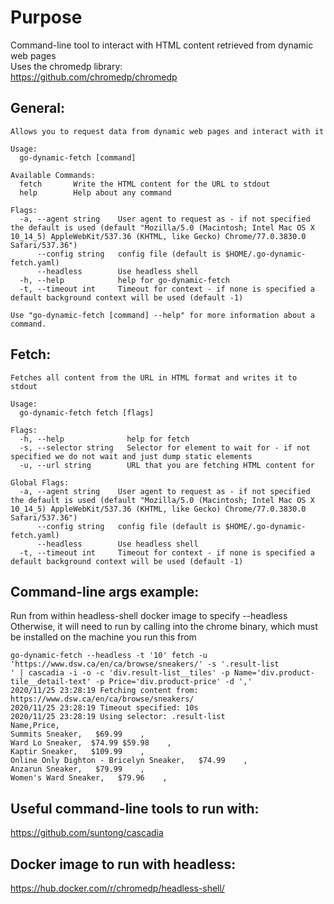# Purpose
Command-line tool to interact with HTML content retrieved from dynamic web pages  
Uses the chromedp library:  
https://github.com/chromedp/chromedp

## General:
```
Allows you to request data from dynamic web pages and interact with it

Usage:
  go-dynamic-fetch [command]

Available Commands:
  fetch       Write the HTML content for the URL to stdout
  help        Help about any command

Flags:
  -a, --agent string    User agent to request as - if not specified the default is used (default "Mozilla/5.0 (Macintosh; Intel Mac OS X 10_14_5) AppleWebKit/537.36 (KHTML, like Gecko) Chrome/77.0.3830.0 Safari/537.36")
      --config string   config file (default is $HOME/.go-dynamic-fetch.yaml)
      --headless        Use headless shell
  -h, --help            help for go-dynamic-fetch
  -t, --timeout int     Timeout for context - if none is specified a default background context will be used (default -1)

Use "go-dynamic-fetch [command] --help" for more information about a command.
```

## Fetch:
```
Fetches all content from the URL in HTML format and writes it to stdout

Usage:
  go-dynamic-fetch fetch [flags]

Flags:
  -h, --help              help for fetch
  -s, --selector string   Selector for element to wait for - if not specified we do not wait and just dump static elements
  -u, --url string        URL that you are fetching HTML content for

Global Flags:
  -a, --agent string    User agent to request as - if not specified the default is used (default "Mozilla/5.0 (Macintosh; Intel Mac OS X 10_14_5) AppleWebKit/537.36 (KHTML, like Gecko) Chrome/77.0.3830.0 Safari/537.36")
      --config string   config file (default is $HOME/.go-dynamic-fetch.yaml)
      --headless        Use headless shell
  -t, --timeout int     Timeout for context - if none is specified a default background context will be used (default -1)
```

## Command-line args example:
Run from within headless-shell docker image to specify --headless  
Otherwise, it will need to run by calling into the chrome binary, which must
be installed on the machine you run this from
```
go-dynamic-fetch --headless -t '10' fetch -u 'https://www.dsw.ca/en/ca/browse/sneakers/' -s '.result-list
' | cascadia -i -o -c 'div.result-list__tiles' -p Name='div.product-tile__detail-text' -p Price='div.product-price' -d ','
2020/11/25 23:28:19 Fetching content from: https://www.dsw.ca/en/ca/browse/sneakers/
2020/11/25 23:28:19 Timeout specified: 10s
2020/11/25 23:28:19 Using selector: .result-list
Name,Price,
Summits Sneaker,   $69.99    ,
Ward Lo Sneaker,  $74.99 $59.98    ,
Kaptir Sneaker,   $109.99    ,
Online Only Dighton - Bricelyn Sneaker,   $74.99    ,
Anzarun Sneaker,   $79.99    ,
Women's Ward Sneaker,   $79.96    ,
```

## Useful command-line tools to run with:
https://github.com/suntong/cascadia

## Docker image to run with headless:
https://hub.docker.com/r/chromedp/headless-shell/